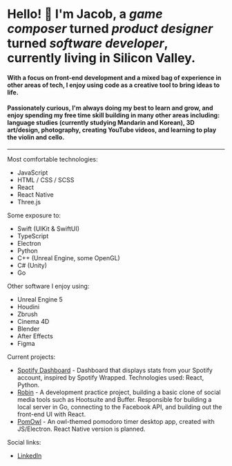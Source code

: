 # Hello! 🦉  I'm Jacob, a ***game composer*** turned ***product designer*** turned ***software developer***, currently living in Silicon Valley.

#### With a focus on front-end development and a mixed bag of experience in other areas of tech, I enjoy using code as a creative tool to bring ideas to life.

#### Passionately curious, I'm always doing my best to learn and grow, and enjoy spending my free time skill building in many other areas including: language studies (currently studying Mandarin and Korean), 3D art/design, photography, creating YouTube videos, and learning to play the violin and cello.

---

Most comfortable technologies:
- JavaScript
- HTML / CSS / SCSS
- React
- React Native
- Three.js

Some exposure to:
- Swift (UIKit & SwiftUI)
- TypeScript
- Electron
- Python
- C++ (Unreal Engine, some OpenGL)
- C# (Unity)
- Go

Other software I enjoy using:
- Unreal Engine 5
- Houdini
- Zbrush
- Cinema 4D
- Blender
- After Effects
- Figma

Current projects:
- [Spotify Dashboard](https://github.com/JacobPernell/SpotifyDashboard) - Dashboard that displays stats from your Spotify account, inspired by Spotify Wrapped. Technologies used: React, Python.
- [Robin](https://github.com/mskalandunas/Robin) - A development practice project, building a basic clone of social media tools such as Hootsuite and Buffer. Responsible for building a local server in Go, connecting to the Facebook API, and building out the front-end UI with React.
- [PomOwl](https://github.com/JacobPernell/OwlPomoElectron) - An owl-themed pomodoro timer desktop app, created with JS/Electron. React Native version is planned.

Social links:
- [LinkedIn](https://www.linkedin.com/in/jacobpernell/)

<!--
Notable Projects:
- List of portfolio projects here!

[![Jacob's GitHub stats](https://github-readme-stats.vercel.app/api?username=jacobpernell)](https://github.com/anuraghazra/github-readme-stats)

<!--
**JacobPernell/JacobPernell** is a ✨ _special_ ✨ repository because its `README.md` (this file) appears on your GitHub profile.

Here are some ideas to get you started:

- 🔭 I’m currently working on ...
- 🌱 I’m currently learning ...
- 👯 I’m looking to collaborate on ...
- 🤔 I’m looking for help with ...
- 💬 Ask me about ...
- 📫 How to reach me: ...
- 😄 Pronouns: ...
- ⚡ Fun fact: ...
-->
